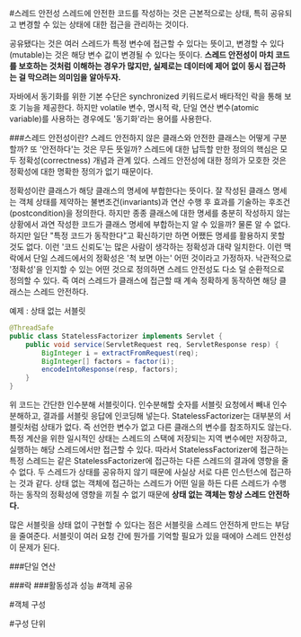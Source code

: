 #스레드 안전성
스레드에 안전한 코드를 작성하는 것은 근본적으로는 상태, 특히 공유되고 변경할 수 있는 상태에 대한 접근을 관리하는 것이다.

공유됐다는 것은 여러 스레드가 특정 변수에 접근할 수 있다는 뜻이고, 변경할 수 있다(mutable)는 것은 해당 변수 값이 변경될 수 있다는 뜻이다. **스레드 안전성이 마치 코드를 보호하는 것처럼 이해하는 경우가 많지만, 실제로는 데이터에 제어 없이 동시 접근하는 걸 막으려는 의미임을 알아두자.**

자바에서 동기화를 위한 기본 수단은 synchronized 키워드로서 배타적인 락을 통해 보호 기능을 제공한다. 하지만 volatile 변수, 명시적 락, 단일 연산 변수(atomic variable)를 사용하는 경우에도 '동기화'라는 용어를 사용한다.

###스레드 안전성이란?
스레드 안전하지 않은 클래스와 안전한 클래스는 어떻게 구분할까? 또 '안전하다'는 것은 무든 뜻일까? 스레드에 대한 납득할 만한 정의의 핵심은 모두 정확성(correctness) 개념과 관계 있다. 스레드 안전성에 대한 정의가 모호한 것은 정확성에 대한 명확한 정의가 없기 때문이다.

정확성이란 클래스가 해당 클래스의 명세에 부합한다는 뜻이다. 잘 작성된 클래스 명세는 객체 상태를 제약하는 불변조건(invariants)과 연산 수행 후 효과를 기술하는 후조건(postcondition)을 정의한다. 하지만 종종 클래스에 대한 명세를 충분히 작성하지 않는 상황에서 과연 작성한 코드가 클래스 명세에 부합하는지 알 수 있을까? 물론 알 수 없다. 하지만 일단 "특정 코드가 동작한다"고 확신하기만 하면 어쨌든 명세를 활용하지 못할 것도 없다. 이런 '코드 신뢰도'는 많은 사람이 생각하는 정확성과 대략 일치한다. 이런 맥락에서 단일 스레드에서의 정확성은 '척 보면 아는' 어떤 것이라고 가정하자. 낙관적으로 '정확성'을 인지할 수 있는 어떤 것으로 정의하면 스레드 안전성도 다소 덜 순환적으로  정의할 수 있다. 즉 여러 스레드가 클래스에 접근할 때 계속 정확하게 동작하면 해당 클래스는 스레드 안전하다.

예제 : 상태 없는 서블릿
``` java
@ThreadSafe
public class StatelessFactorizer implements Servlet {
    public void service(ServletRequest req, ServletResponse resp) {
        BigInteger i = extractFromRequest(req);
        BigInteger[] factors = factor(i);
        encodeIntoResponse(resp, factors);
    }
}
```
위 코드는 간단한 인수분해 서블릿이다. 인수분해할 숫자를 서블릿 요청에서 빼내 인수분해하고, 결과를 서블릿 응답에 인코딩해 넣는다. StatelessFactorizer는 대부분의 서블릿처럼 상태가 없다. 즉 선언한 변수가 없고 다른 클래스의 변수를 참조하지도 않는다. 특정 계산을 위한 일시적인 상태는 스레드의 스택에 저장되는 지역 변수에만 저장하고, 실행하는 해당 스레드에서만 접근할 수 있다. 따라서 StatelessFactorizer에 접근하는 특정 스레드는 같은 StatelessFactorizer에 접근하는 다른 스레드의 결과에 영향을 줄 수 없다. 두 스레드가 상태를 공유하지 않기 때문에 사실상 서로 다른 인스턴스에 접근하는 것과 같다. 상태 없는 객체에 접근하는 스레드가 어떤 일을 하든 다른 스레드가 수행하는 동작의 정확성에 영향을 끼칠 수 없기 때문에 **상태 없는 객체는 항상 스레드 안전하다.**

많은 서블릿을 상태 없이 구현할 수 있다는 점은 서블릿을 스레드 안전하게 만드는 부담을 줄여준다. 서블릿이 여러 요청 간에 뭔가를 기억할 필요가 있을 때에야 스레드 안전성이 문제가 된다.

###단일 연산

###락
###활동성과 성능
#객체 공유

#객체 구성

#구성 단위